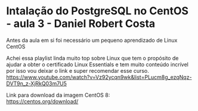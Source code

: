 # Intalação do PostgreSQL no CentOS - aula 3 - Daniel Robert Costa

Antes da aula em si foi necessário um pequeno aprendizado de Linux CentOS

Achei essa playlist linda muito top sobre Linux que tem o propósito de ajudar a obter o certificado Linux Essentials e tem muito conteúdo incrível por isso vou deixar o link e super recomendar esse curso.  
https://www.youtube.com/watch?v=Vz92ycqn9wk&list=PLucm8g_ezqNqz-DVT9n_z-XjRkQ03m7U5

Link para download da imagem CentOS 8:  
https://centos.org/download/

